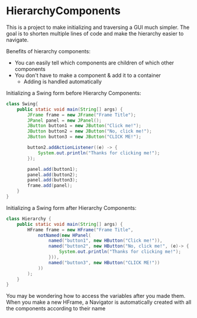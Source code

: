 # HierarchyComponents

This is a project to make initializing and traversing a GUI much simpler. The goal is to shorten multiple lines of code and make the hierarchy easier to navigate.

Benefits of hierarchy components:
* You can easily tell which components are children of which other components
* You don't have to make a component & add it to a container
  * Adding is handled automatically

Initializing a Swing form before Hierarchy Components:
```java
class Swing{
    public static void main(String[] args) {
        JFrame frame = new JFrame("Frame Title");
        JPanel panel = new JPanel();
        JButton button1 = new JButton("Click me!");
        JButton button2 = new JButton("No, click me!");        
        JButton button3 = new JButton("CLICK ME!");        

        button2.addActionListener((e) -> {
            System.out.println("Thanks for clicking me!");
        });        

        panel.add(button1);
        panel.add(button2);
        panel.add(button3);
        frame.add(panel);
    }
}
```

Initializing a Swing form after Hierarchy Components:
```java
class Hierarchy {
    public static void main(String[] args) {
        HFrame frame = new HFrame("Frame Title",
            notNamed(new HPanel(
                named("button1", new HButton("Click me!")),
                named("button2", new HButton("No, click me!", (e)-> {
                    System.out.println("Thanks for clicking me!");
                })),
                named("button3", new HButton("CLICK ME!"))
            ))
        );
    }
}
```

You may be wondering how to access the variables after you made them.
When you make a new HFrame, a Navigator is automatically created with all the components according to their name